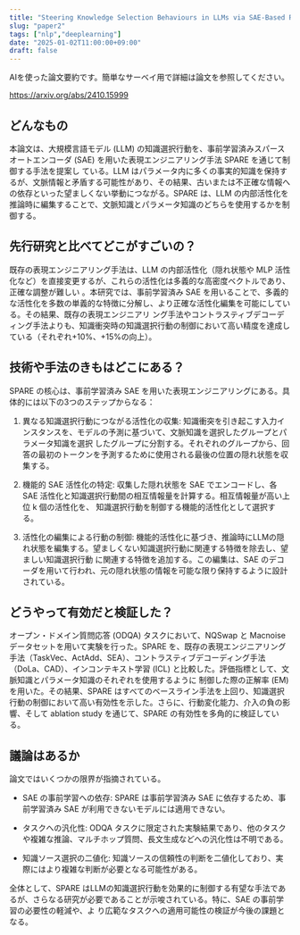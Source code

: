 ```yaml
---
title: "Steering Knowledge Selection Behaviours in LLMs via SAE-Based Representation Engineering (AI論文要約)"
slug: "paper2"
tags: ["nlp","deeplearning"]
date: "2025-01-02T11:00:00+09:00"
draft: false
---
```


AIを使った論文要約です。簡単なサーベイ用で詳細は論文を参照してください。

https://arxiv.org/abs/2410.15999

## どんなもの

本論文は、大規模言語モデル (LLM) の知識選択行動を、事前学習済みスパースオートエンコーダ (SAE) を用いた表現エンジニアリング手法 SPARE を通じて制御する手法を提案し ている。LLM はパラメータ内に多くの事実的知識を保持するが、文脈情報と矛盾する可能性があり、その結果、古いまたは不正確な情報への依存といった望ましくない挙動につながる。SPARE は、LLM の内部活性化を推論時に編集することで、文脈知識とパラメータ知識のどちらを使用するかを制御する。

## 先行研究と比べてどこがすごいの？

既存の表現エンジニアリング手法は、LLM の内部活性化（隠れ状態や MLP 活性化など）を直接変更するが、これらの活性化は多義的な高密度ベクトルであり、正確な調整が難しい 。本研究では、事前学習済み SAE を用いることで、多義的な活性化を多数の単義的な特徴に分解し、より正確な活性化編集を可能にしている。その結果、既存の表現エンジニアリ ング手法やコントラスティブデコーディング手法よりも、知識衝突時の知識選択行動の制御において高い精度を達成している（それぞれ+10%、+15%の向上）。

## 技術や手法のきもはどこにある？

SPARE の核心は、事前学習済み SAE を用いた表現エンジニアリングにある。具体的には以下の3つのステップからなる：

1. 異なる知識選択行動につながる活性化の収集: 知識衝突を引き起こす入力インスタンスを、モデルの予測に基づいて、文脈知識を選択したグループとパラメータ知識を選択 したグループに分割する。それぞれのグループから、回答の最初のトークンを予測するために使用される最後の位置の隠れ状態を収集する。

1. 機能的 SAE 活性化の特定: 収集した隠れ状態を SAE でエンコードし、各 SAE 活性化と知識選択行動間の相互情報量を計算する。相互情報量が高い上位 k 個の活性化を、 知識選択行動を制御する機能的活性化として選択する。

1. 活性化の編集による行動の制御: 機能的活性化に基づき、推論時にLLMの隠れ状態を編集する。望ましくない知識選択行動に関連する特徴を除去し、望ましい知識選択行動 に関連する特徴を追加する。この編集は、SAE のデコーダを用いて行われ、元の隠れ状態の情報を可能な限り保持するように設計されている。

## どうやって有効だと検証した？

オープン・ドメイン質問応答 (ODQA) タスクにおいて、NQSwap と Macnoise データセットを用いて実験を行った。SPARE を、既存の表現エンジニアリング手法（TaskVec、ActAdd、SEA）、コントラスティブデコーディング手法（DoLa、CAD）、インコンテキスト学習 (ICL) と比較した。評価指標として、文脈知識とパラメータ知識のそれぞれを使用するように 制御した際の正解率 (EM) を用いた。その結果、SPARE はすべてのベースライン手法を上回り、知識選択行動の制御において高い有効性を示した。さらに、行動変化能力、介入の負の影響、そして ablation study を通じて、SPARE の有効性を多角的に検証している。

## 議論はあるか

論文ではいくつかの限界が指摘されている。

- SAE の事前学習への依存: SPARE は事前学習済み SAE に依存するため、事前学習済み SAE が利用できないモデルには適用できない。

- タスクへの汎化性: ODQA タスクに限定された実験結果であり、他のタスクや複雑な推論、マルチホップ質問、長文生成などへの汎化性は不明である。

- 知識ソース選択の二値化: 知識ソースの信頼性の判断を二値化しており、実際にはより複雑な判断が必要となる可能性がある。

全体として、SPARE はLLMの知識選択行動を効果的に制御する有望な手法であるが、さらなる研究が必要であることが示唆されている。特に、SAE の事前学習の必要性の軽減や、よ り広範なタスクへの適用可能性の検証が今後の課題となる。